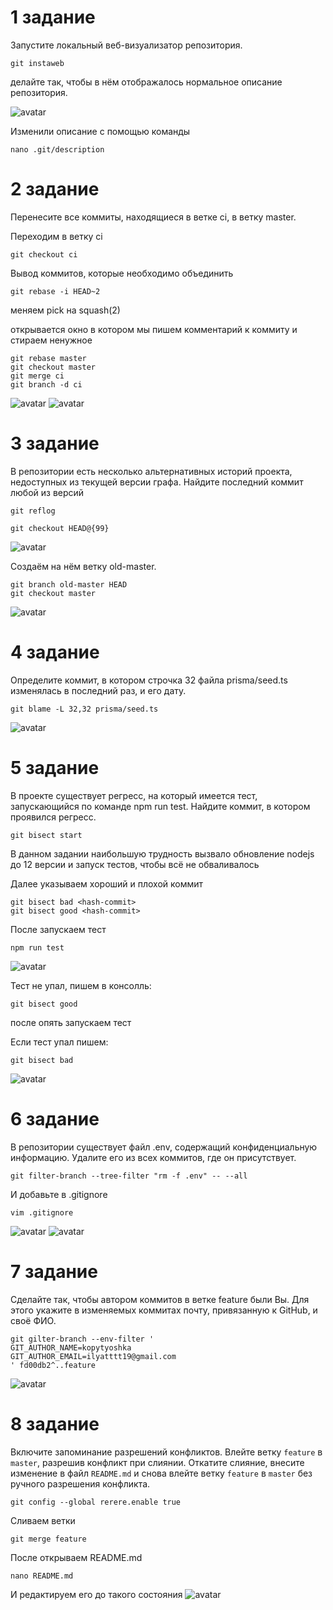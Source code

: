 # 1 задание
Запустите локальный веб-визуализатор репозитория.

    git instaweb
делайте так, чтобы в нём отображалось нормальное описание репозитория.

![avatar](/images/task-t.jpg)

Изменили описание с помощью команды

    nano .git/description

# 2 задание
Перенесите все коммиты, находящиеся в ветке ci, в ветку master.


Переходим в ветку ci

    git checkout ci

Вывод коммитов, которые необходимо объединить

    git rebase -i HEAD~2

меняем pick на squash(2)

открывается окно в котором мы пишем комментарий к коммиту и стираем ненужное


    git rebase master 
    git checkout master 
    git merge ci 
    git branch -d ci 

![avatar](/images/task-2.1.jpg)
![avatar](/images/task-2.2.jpg)

# 3 задание

В репозитории есть несколько альтернативных историй проекта, недоступных из текущей версии графа. Найдите последний коммит любой из версий

    git reflog

    git checkout HEAD@{99}

![avatar](/images/task-3.1.jpg)

Создаём на нём ветку old-master.

    git branch old-master HEAD
    git checkout master 


![avatar](/images/task-3.2.jpg)

# 4 задание
Определите коммит, в котором строчка 32 файла prisma/seed.ts изменялась в последний раз, и его дату.

    git blame -L 32,32 prisma/seed.ts

![avatar](/images/task-4.jpg)

# 5 задание
В проекте существует регресс, на который имеется тест, запускающийся по команде npm run test. Найдите коммит, в котором проявился регресс.

    git bisect start 

В данном задании наибольшую трудность вызвало обновление nodejs до 12 версии и запуск тестов, чтобы всё не обваливалось

Далее указываем хороший и плохой коммит

    git bisect bad <hash-commit>
    git bisect good <hash-commit>

После запускаем тест

    npm run test 

![avatar](/images/task-5.1.jpg)

Тест не упал, пишем в консолль:

    git bisect good 

после опять запускаем тест

Если тест упал пишем:

    git bisect bad 

![avatar](/images/task-5.3.jpg)


# 6 задание

В репозитории существует файл .env, содержащий конфиденциальную информацию. Удалите его из всех коммитов, где он присутствует.

    git filter-branch --tree-filter "rm -f .env" -- --all

И добавьте в .gitignore

    vim .gitignore 

![avatar](/images/task-6.1.jpg)
![avatar](/images/task-6.jpg)

# 7 задание

Сделайте так, чтобы автором коммитов в ветке feature были Вы. Для этого укажите в изменяемых коммитах почту, привязанную к GitHub, и своё ФИО.

    git gilter-branch --env-filter '
    GIT_AUTHOR_NAME=kopytyoshka
    GIT_AUTHOR_EMAIL=ilyatttt19@gmail.com
    ' fd00db2^..feature 

![avatar](/images/task-7.jpg)


# 8 задание
Включите запоминание разрешений конфликтов. Влейте ветку `feature` в `master`, разрешив конфликт при слиянии. Откатите слияние, внесите изменение в файл `README.md` и снова влейте ветку `feature` в `master` без ручного разрешения конфликта.

    git config --global rerere.enable true

Cливаем ветки

    git merge feature

После открываем README.md

    nano README.md 

И редактируем его до такого состояния
![avatar](/images/task-8.1.jpg)

